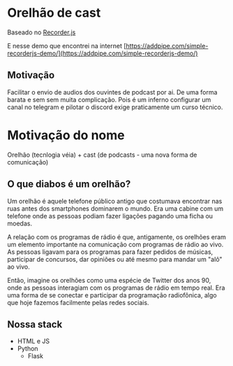 # Orelhão de cast

Baseado no [Recorder.js](https://github.com/mattdiamond/Recorderjs)

E nesse demo que encontrei na internet [https://addpipe.com/simple-recorderjs-demo/](https://addpipe.com/simple-recorderjs-demo/)
## Motivação
Facilitar o envio de audios dos ouvintes de podcast por ai. 
De uma forma barata e sem sem muita complicação. 
Pois é um inferno configurar um canal no telegram e pilotar o discord exige praticamente um curso técnico.
# Motivação do nome
Orelhão (tecnlogia véia) + cast (de podcasts - uma nova forma de comunicação)

## O que diabos é um orelhão?
Um orelhão é aquele telefone público antigo que costumava encontrar nas ruas antes dos smartphones dominarem o mundo. Era uma cabine com um telefone onde as pessoas podiam fazer ligações pagando uma ficha ou moedas.

A relação com os programas de rádio é que, antigamente, os orelhões eram um elemento importante na comunicação com programas de rádio ao vivo. As pessoas ligavam para os programas para fazer pedidos de músicas, participar de concursos, dar opiniões ou até mesmo para mandar um "alô" ao vivo.

Então, imagine os orelhões como uma espécie de Twitter dos anos 90, onde as pessoas interagiam com os programas de rádio em tempo real. Era uma forma de se conectar e participar da programação radiofônica, algo que hoje fazemos facilmente pelas redes sociais.

## Nossa stack
- HTML e JS
- Python
  - Flask
